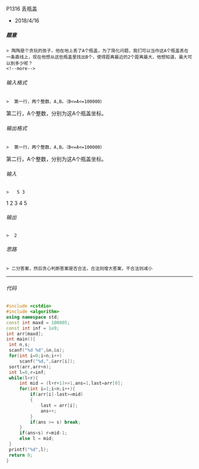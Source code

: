 P1316 丢瓶盖
* 2018/4/16

 ##### 题意  
    > 陶陶是个贪玩的孩子，他在地上丢了A个瓶盖，为了简化问题，我们可以当作这A个瓶盖丢在一条直线上，现在他想从这些瓶盖里找出B个，使得距离最近的2个距离最大，他想知道，最大可以到多少呢？
    <!--more-->

 ###### 输入格式
    >  第一行，两个整数，A,B。（B<=A<=100000）  
第二行，A个整数，分别为这A个瓶盖坐标。

 ######  输出格式  
    >  第一行，两个整数，A,B。（B<=A<=100000）
第二行，A个整数，分别为这A个瓶盖坐标。

 ######  输入  
    >   5 3  
1 2 3 4 5

 ######  输出
    >  2

 ###### 思路  
    > 二分答案，然后贪心判断答案是否合法，合法则增大答案，不合法则减小
---       
 ###### 代码
      
   ```cpp
   #include <cstdio>
#include <algorithm>
using namespace std;
const int maxd = 100005;
const int inf = 1e9;
int arr[maxd];
int main(){
    int n,s;
    scanf("%d %d",&n,&s);
    for(int i=0;i<n;i++)
        scanf("%d,",&arr[i]);
    sort(arr,arr+n);
    int l=0,r=inf;
    while(l<r){
        int mid = (l+r+1)>>1,ans=1,last=arr[0];
        for(int i=1;i<n;i++){
            if(arr[i]-last>=mid)
            {
                last = arr[i];
                ans++;
            }
            if(ans >= s) break;
        }
        if(ans<s) r=mid-1;
        else l = mid;
    }
    printf("%d",l);
    return 0;
}
 ```